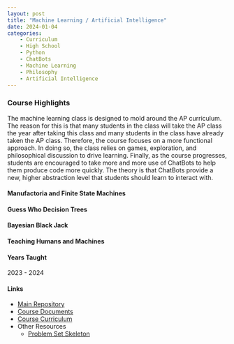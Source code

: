 ```yaml
---
layout: post
title: "Machine Learning / Artificial Intelligence"
date: 2024-01-04
categories:
    - Curriculum
    - High School
    - Python
    - ChatBots
    - Machine Learning
    - Philosophy
    - Artificial Intelligence
---
```


### Course Highlights

The machine learning class is designed to mold around the AP curriculum. The
reason for this is that many students in the class will take the AP class the
year after taking this class and many students in the class have already taken
the AP class. Therefore, the course focuses on a more functional approach. In
doing so, the class relies on games, exploration, and philosophical discussion
to drive learning. Finally, as the course progresses, students are encouraged
to take more and more use of ChatBots to help them produce code more quickly.
The theory is that ChatBots provide a new, higher abstraction level that
students should learn to interact with.

#### Manufactoria and Finite State Machines

#### Guess Who Decision Trees

#### Bayesian Black Jack

#### Teaching Humans and Machines

#### Years Taught

2023 - 2024

#### Links

- [Main Repository](https://github.com/holycrap872/ML-AI)
- [Course Documents](https://github.com/holycrap872/ML-AI/tree/mainline/CourseMaterial/course_documents)
- [Course Curriculum](https://github.com/holycrap872/ML-AI/tree/mainline/CourseMaterial)
- Other Resources
    - [Problem Set Skeleton](https://gitlab.com/eric.rizzi/problem-set-skeleton)
